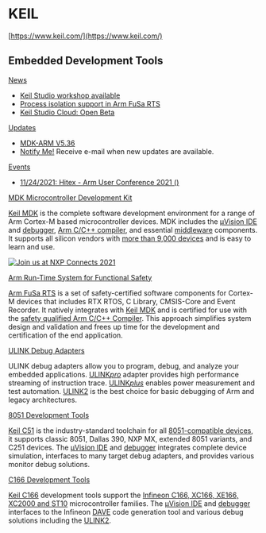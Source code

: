 # KEIL

[https://www.keil.com/](https://www.keil.com/)

## Embedded Development Tools


[News](https://www.keil.com/pr/)

- [Keil Studio workshop available](https://www.keil.com/pr/article/1297.htm)
- [Process isolation support in Arm FuSa RTS](https://www.keil.com/pr/article/1296.htm)
- [Keil Studio Cloud: Open Beta](https://www.keil.com/pr/article/1295.htm)

[Updates](https://www.keil.com/download/product)

- [MDK-ARM V5.36](https://www.keil.com/download/product)
- [Notify Me!](https://www.keil.com/update/udadd.asp)
  Receive e-mail when new updates are available.

[Events](https://www.keil.com/events/)

- [11/24/2021: Hitex - Arm User Conference 2021 ()](https://www.keil.com/events/class/586.htm)

[MDK Microcontroller Development Kit](https://www.keil.com/mdk5)

[Keil MDK](https://www.keil.com/mdk5) is the complete software development environment for a range of Arm Cortex-M based microcontroller devices. MDK includes the [µVision IDE](https://www.keil.com/uvision) and [debugger](https://www.keil.com/debug), [Arm C/C++ compiler](https://www.keil.com/mdk5/compiler/6), and essential [middleware](https://www.keil.com/middleware) components. It supports all silicon vendors with [more than 9,000 devices](https://www.keil.com/dd2) and is easy to learn and use.

[![Join us at NXP Connects 2021](https://www.keil.com/pr/docs/nxp_connects_2021.png)](https://www.keil.com/events/show/313.htm)

[Arm Run-Time System for Functional Safety](https://www.keil.com/fusa-rts)

[Arm FuSa RTS](https://www.keil.com/fusa-rts) is a set of safety-certified software components for Cortex-M devices that includes RTX RTOS, C Library, CMSIS-Core and Event Recorder. It natively integrates with [Keil MDK](https://www.keil.com/mdk5) and is certified for use with the [safety qualified Arm C/C++ Compiler](https://developer.arm.com/tools-and-software/embedded/arm-compiler/safety). This approach simplifies system design and validation and frees up time for the development and certification of the end application.

[ULINK Debug Adapters](https://www.keil.com/ulink/)

ULINK debug adapters allow you to program, debug, and analyze your embedded applications. [ULINK*pro*](https://www.keil.com/mdk5/ulink/ulinkpro) adapter provides high performance streaming of instruction trace. [ULINK*plus*](https://www.keil.com/mdk5/ulink/ulinkplus) enables power measurement and test automation. [ULINK2](https://www.keil.com/mdk5/ulink/ulink2) is the best choice for basic debugging of Arm and legacy architectures.

[8051 Development Tools](https://www.keil.com/c51/)

[Keil C51](https://www.keil.com/c51) is the industry-standard toolchain for all [8051-compatible devices](https://www.keil.com/dd), it supports classic 8051, Dallas 390, NXP MX, extended 8051 variants, and C251 devices. The [µVision IDE](https://www.keil.com/uvision) and [debugger](https://www.keil.com/debug) integrates complete device simulation, interfaces to many target debug adapters, and provides various monitor debug solutions.

[C166 Development Tools](https://www.keil.com/c166/)

[Keil C166](https://www.keil.com/c166) development tools support the [Infineon C166, XC166, XE166, XC2000 and ST10](https://www.keil.com/dd) microcontroller families. The [µVision IDE](https://www.keil.com/uvision) and [debugger](https://www.keil.com/debug) interfaces to the Infineon [DAVE](https://www.keil.com/appnotes/docs/apnt_148.asp) code generation tool and various debug solutions including the [ULINK2](https://www.keil.com/ulink).